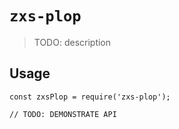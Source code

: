 # `zxs-plop`

> TODO: description

## Usage

```
const zxsPlop = require('zxs-plop');

// TODO: DEMONSTRATE API
```
